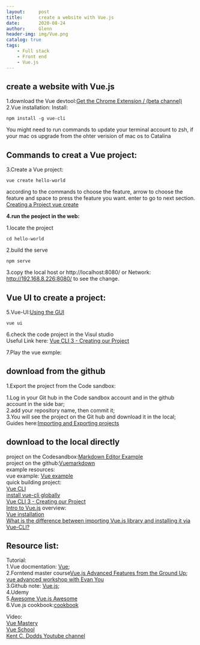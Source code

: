 ```yaml
---
layout:     post
title:      create a website with Vue.js
date:       2020-08-24
author:     Glenn
header-img: img/Vue.png
catalog: true
tags:
    - Full stack
    - Front end
    - Vue.js
---
```

## create a website with Vue.js
 1.download the Vue devtool:[Get the Chrome Extension / (beta channel)](https://github.com/vuejs/vue-devtools#vue-devtools)  
2.Vue installation: 
Install:  
```
npm install -g vue-cli
```
You might need to run commands to update your terminal account to zsh, if your mac os upgrade from the ohter verision of mac os to Catalina

## Commands to creat a Vue project:
3.Create a Vue project:
```
vue create hello-world
```
according to the commands to choose the feature, arrow to choose the feature and space to press the feature you want. enter to go to next section.
[Creating a Project vue create](https://cli.vuejs.org/guide/creating-a-project.html#vue-create)  

**4.run the peoject in the web:**    

1.locate the project  
```
cd hello-world
```
2.build the serve  
```
npm serve
```
3.copy the local host or http://localhost:8080/  or Network: http://192.168.8.226:8080/ to see the change. 

## Vue UI to create a project:
5.Vue-UI:[Using the GUI](https://cli.vuejs.org/guide/creating-a-project.html#vue-create)
```
vue ui
```
6.check the code project in the Visul studio  
Useful Link here:
[Vue CLI 3 - Creating our Project](https://www.vuemastery.com/courses/real-world-vue-js/vue-cli)  

7.Play the vue exmple:
## download from the github
1.Export the project from the Code sandbox:

1.Log in your Git hub in the Code sandbox account and in the github account in the side bar;  
2.add your repository name, then commit it;  
3.You will see the project on the Git hub and download it in the local;  
Guides here:[Importing and Exporting projects](https://medium.com/@mattdionis/dig-in-and-get-the-most-out-of-codesandbox-7f9421c9f9ce)  

## download to the local directly
project on the Codesandbox:[Markdown Editor Example](https://codesandbox.io/s/github/vuejs/vuejs.org/tree/master/src/v2/examples/vue-20-markdown-editor?from-embed)  
project on the github:[Vuemarkdown](https://github.com/GlennOu66304/Vuemarkdown)  
example resources:  
vue example: [Vue example](https://vuejs.org/v2/examples/index.html)  
quick building project:  
[Vue CLI](https://cli.vuejs.org/)  
[install vue-cli globally](https://github.com/GlennOu66304/Full-Stack-Development/blob/master/Vue.js/Vue.js.md)  
[Vue CLI 3 - Creating our Project](https://www.vuemastery.com/courses/real-world-vue-js/vue-cli)  
[Intro to Vue.js](https://www.vuemastery.com/courses/intro-to-vue-js/vue-instance/)
overview:  
[Vue installation](https://vuejs.org/v2/guide/installation.html#NPM)  
[What is the difference between importing Vue.js library and installing it via Vue-CLI?](https://stackoverflow.com/questions/47866396/what-is-the-difference-between-importing-vue-js-library-and-installing-it-via-vu#:~:text=vue%2Dcli%20is%20just%20a,generates%20Vue%20projects%20from%20templates.&text=This%20will%20initialize%20a%20node,the%20webpage%20via%20.)


## Resource list:  
Tutorial:  
1.Vue docmentation: [Vue](https://vuejs.org/v2/guide/installation.html);  
2.Forntend master course[Vue.js Advanced Features from the Ground Up](https://frontendmasters.com/workshops/vue-advanced-features/);  
[vue advanced workshop with Evan You](https://www.youtube.com/watch?v=anzA27c7F5g&list=PLy0TFGrsXfC6ZowyW3od9dg_K6VY3dB-N&index=6)  
3.Github note: [Vue.js](https://github.com/GlennOu66304/Full-Stack-Development/blob/master/Vue.js/Vue.js.md);    
4.Udemy    
5.[Awesome Vue.js Awesome](https://github.com/vuejs/awesome-vue)  
6.Vue.js cookbook:[cookbook](https://vuejs.org/v2/cookbook/)  

Video:  
[Vue Mastery](https://www.vuemastery.com/courses/)  
[Vue School](https://vueschool.io/)  
[Kent C. Dodds Youtube channel](https://www.youtube.com/c/KentCDodds-vids/playlists)
